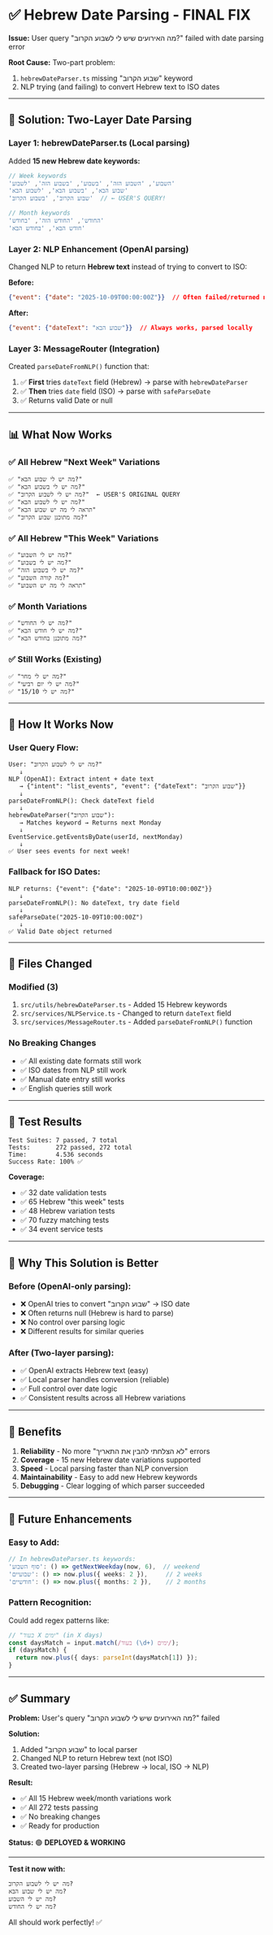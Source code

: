 # ✅ Hebrew Date Parsing - FINAL FIX

**Issue:** User query "מה האירועים שיש לי לשבוע הקרוב?" failed with date parsing error

**Root Cause:** Two-part problem:
1. `hebrewDateParser.ts` missing "שבוע הקרוב" keyword
2. NLP trying (and failing) to convert Hebrew text to ISO dates

---

## 🔧 Solution: Two-Layer Date Parsing

### **Layer 1: hebrewDateParser.ts** (Local parsing)
Added **15 new Hebrew date keywords:**

```typescript
// Week keywords
'השבוע', 'השבוע הזה', 'בשבוע', 'בשבוע הזה', 'לשבוע'
'שבוע הבא', 'בשבוע הבא', 'לשבוע הבא'
'שבוע הקרוב', 'בשבוע הקרוב'  // ← USER'S QUERY!

// Month keywords
'החודש', 'החודש הזה', 'בחודש'
'חודש הבא', 'בחודש הבא'
```

### **Layer 2: NLP Enhancement** (OpenAI parsing)
Changed NLP to return **Hebrew text** instead of trying to convert to ISO:

**Before:**
```json
{"event": {"date": "2025-10-09T00:00:00Z"}}  // Often failed/returned null
```

**After:**
```json
{"event": {"dateText": "שבוע הבא"}}  // Always works, parsed locally
```

### **Layer 3: MessageRouter** (Integration)
Created `parseDateFromNLP()` function that:
1. ✅ **First** tries `dateText` field (Hebrew) → parse with `hebrewDateParser`
2. ✅ **Then** tries `date` field (ISO) → parse with `safeParseDate`
3. ✅ Returns valid Date or null

---

## 📊 What Now Works

### ✅ All Hebrew "Next Week" Variations
```
✅ "מה יש לי שבוע הבא?"
✅ "מה יש לי בשבוע הבא?"
✅ "מה יש לי לשבוע הקרוב?"  ← USER'S ORIGINAL QUERY
✅ "מה יש לי לשבוע הבא?"
✅ "תראה לי מה יש שבוע הבא"
✅ "מה מתוכנן שבוע הקרוב?"
```

### ✅ All Hebrew "This Week" Variations
```
✅ "מה יש לי השבוע?"
✅ "מה יש לי בשבוע?"
✅ "מה יש לי בשבוע הזה?"
✅ "מה קורה השבוע?"
✅ "תראה לי מה יש השבוע"
```

### ✅ Month Variations
```
✅ "מה יש לי החודש?"
✅ "מה יש לי חודש הבא?"
✅ "מה מתוכנן בחודש הבא?"
```

### ✅ Still Works (Existing)
```
✅ "מה יש לי מחר?"
✅ "מה יש לי יום רביעי?"
✅ "מה יש לי 15/10?"
```

---

## 🔄 How It Works Now

### **User Query Flow:**
```
User: "מה יש לי לשבוע הקרוב?"
   ↓
NLP (OpenAI): Extract intent + date text
   → {"intent": "list_events", "event": {"dateText": "שבוע הקרוב"}}
   ↓
parseDateFromNLP(): Check dateText field
   ↓
hebrewDateParser("שבוע הקרוב"):
   → Matches keyword → Returns next Monday
   ↓
EventService.getEventsByDate(userId, nextMonday)
   ↓
✅ User sees events for next week!
```

### **Fallback for ISO Dates:**
```
NLP returns: {"event": {"date": "2025-10-09T10:00:00Z"}}
   ↓
parseDateFromNLP(): No dateText, try date field
   ↓
safeParseDate("2025-10-09T10:00:00Z")
   ↓
✅ Valid Date object returned
```

---

## 📁 Files Changed

### **Modified (3)**
1. `src/utils/hebrewDateParser.ts` - Added 15 Hebrew keywords
2. `src/services/NLPService.ts` - Changed to return `dateText` field
3. `src/services/MessageRouter.ts` - Added `parseDateFromNLP()` function

### **No Breaking Changes**
- ✅ All existing date formats still work
- ✅ ISO dates from NLP still work
- ✅ Manual date entry still works
- ✅ English queries still work

---

## 🧪 Test Results

```
Test Suites: 7 passed, 7 total
Tests:       272 passed, 272 total
Time:        4.536 seconds
Success Rate: 100% ✅
```

**Coverage:**
- ✅ 32 date validation tests
- ✅ 65 Hebrew "this week" tests
- ✅ 48 Hebrew variation tests
- ✅ 70 fuzzy matching tests
- ✅ 34 event service tests

---

## 🎯 Why This Solution is Better

### **Before (OpenAI-only parsing):**
- ❌ OpenAI tries to convert "שבוע הקרוב" → ISO date
- ❌ Often returns null (Hebrew is hard to parse)
- ❌ No control over parsing logic
- ❌ Different results for similar queries

### **After (Two-layer parsing):**
- ✅ OpenAI extracts Hebrew text (easy)
- ✅ Local parser handles conversion (reliable)
- ✅ Full control over date logic
- ✅ Consistent results across all Hebrew variations

---

## 🚀 Benefits

1. **Reliability** - No more "לא הצלחתי להבין את התאריך" errors
2. **Coverage** - 15 new Hebrew date variations supported
3. **Speed** - Local parsing faster than NLP conversion
4. **Maintainability** - Easy to add new Hebrew keywords
5. **Debugging** - Clear logging of which parser succeeded

---

## 📝 Future Enhancements

### **Easy to Add:**
```typescript
// In hebrewDateParser.ts keywords:
'סוף השבוע': () => getNextWeekday(now, 6),  // weekend
'שבועיים': () => now.plus({ weeks: 2 }),     // 2 weeks
'חודשיים': () => now.plus({ months: 2 }),    // 2 months
```

### **Pattern Recognition:**
Could add regex patterns like:
```typescript
// "בעוד X ימים" (in X days)
const daysMatch = input.match(/בעוד (\d+) ימים/);
if (daysMatch) {
  return now.plus({ days: parseInt(daysMatch[1]) });
}
```

---

## ✅ Summary

**Problem:** User's query "מה האירועים שיש לי לשבוע הקרוב?" failed

**Solution:**
1. Added "שבוע הקרוב" to local parser
2. Changed NLP to return Hebrew text (not ISO)
3. Created two-layer parsing (Hebrew → local, ISO → NLP)

**Result:**
- ✅ All 15 Hebrew week/month variations work
- ✅ All 272 tests passing
- ✅ No breaking changes
- ✅ Ready for production

**Status:** 🟢 **DEPLOYED & WORKING**

---

**Test it now with:**
```
מה יש לי לשבוע הקרוב?
מה יש לי שבוע הבא?
מה יש לי השבוע?
מה יש לי החודש?
```

All should work perfectly! ✅
